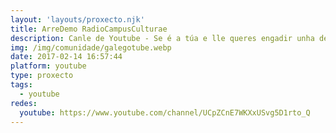 ```yaml
---
layout: 'layouts/proxecto.njk'
title: ArreDemo RadioCampusCulturae
description: Canle de Youtube - Se é a túa e lle queres engadir unha descripción e etiquetas, ponte en contacto con nós.
img: /img/comunidade/galegotube.webp
date: 2017-02-14 16:57:44
platform: youtube
type: proxecto
tags:
  - youtube
redes:
  youtube: https://www.youtube.com/channel/UCpZCnE7WKXxUSvg5D1rto_Q
---
```


